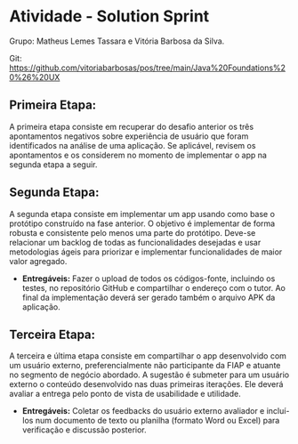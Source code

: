 # Atividade - Solution Sprint

Grupo: Matheus Lemes Tassara e Vitória Barbosa da Silva.

Git: https://github.com/vitoriabarbosas/pos/tree/main/Java%20Foundations%20%26%20UX 

## Primeira Etapa: 

A primeira etapa consiste em recuperar do desafio anterior os três apontamentos negativos sobre experiência de usuário que foram identificados na análise de uma aplicação. Se aplicável, revisem os apontamentos e os considerem no momento de implementar o app na segunda etapa a seguir.

## Segunda Etapa: 

A segunda etapa consiste em implementar um app usando como base o protótipo construído na fase anterior. O objetivo é implementar de forma robusta e consistente pelo menos uma parte do protótipo. Deve-se relacionar um backlog de todas as funcionalidades desejadas e usar metodologias ágeis para priorizar e implementar funcionalidades de maior valor agregado.

- **Entregáveis:** 
Fazer o upload de todos os códigos-fonte, incluindo os testes, no repositório GitHub e compartilhar o endereço com o tutor. Ao final da implementação deverá ser gerado também o arquivo APK da aplicação. 

## Terceira Etapa: 

A terceira e última etapa consiste em compartilhar o app desenvolvido com um usuário externo, preferencialmente não participante da FIAP e atuante no segmento de negócio abordado. A sugestão é submeter para um usuário externo o conteúdo desenvolvido nas duas primeiras iterações. Ele deverá avaliar a entrega pelo ponto de vista de usabilidade e utilidade.

- **Entregáveis:** 
Coletar os feedbacks do usuário externo avaliador e incluí-los num documento de texto ou planilha (formato Word ou Excel) para verificação e discussão posterior.

 
